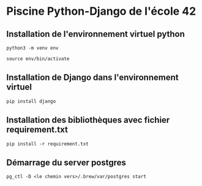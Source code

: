 # Piscine Python-Django de l'école 42

## Installation de l'environnement virtuel python

```shell
python3 -m venv env

source env/bin/activate
```
## Installation de Django dans l'environnement virtuel

```shell
pip install django
```

## Installation des bibliothèques avec fichier requirement.txt

```shell
pip install -r requirement.txt
```

## Démarrage du server postgres
```shell
pg_ctl -D <le chemin vers>/.brew/var/postgres start
```